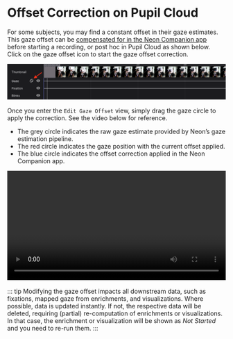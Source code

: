 # Offset Correction on Pupil Cloud

For some subjects, you may find a constant offset in their gaze estimates. This gaze offset can be [compensated for in the Neon Companion app](/data-collection/offset-correction/) before starting a recording, or post hoc in Pupil Cloud as shown below. Click on the gaze offset icon to start the gaze offset correction.

![Offset correction on Cloud header image](./offset-cloud-timeline.png)

Once you enter the `Edit Gaze Offset` view, simply drag the gaze circle to apply the correction. See the video below for reference.

- The grey circle indicates the raw gaze estimate provided by Neon’s gaze estimation pipeline.
- The red circle indicates the gaze position with the current offset applied.
- The blue circle indicates the offset correction applied in the Neon Companion app.

<video width="100%" controls>
  <source src="./offset-correction.mp4" type="video/mp4">
</video>

::: tip
Modifying the gaze offset impacts all downstream data, such as fixations, mapped gaze from enrichments, and visualizations. Where possible, data is updated instantly. If not, the respective data will be deleted, requiring (partial) re-computation of enrichments or visualizations. In that case, the enrichment or visualization will be shown as _Not Started_ and you need to re-run them.
:::
